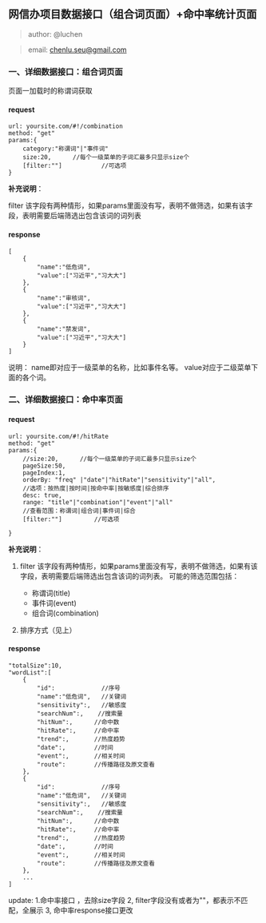 ## 网信办项目数据接口（组合词页面）+命中率统计页面

>author: @luchen

>email: chenlu.seu@gmail.com



### 一、详细数据接口：组合词页面
页面一加载时的称谓词获取

#### request
```
url: yoursite.com/#!/combination
method: "get"
params:{
    category:"称谓词"|"事件词"
    size:20,      //每个一级菜单的子词汇最多只显示size个
    [filter:""]           //可选项         
}
```

**补充说明**：

filter
该字段有两种情形，如果params里面没有写，表明不做筛选，如果有该字段，表明需要后端筛选出包含该词的词列表

#### response
```
[
    {
        "name":"低危词",
        "value":["习近平","习大大"]
    },
    {
        "name":"审核词",
        "value":["习近平","习大大"]
    },
    {
        "name":"禁发词",
        "value":["习近平","习大大"]
    }
]
```

说明：
name即对应于一级菜单的名称，比如事件名等。
value对应于二级菜单下面的各个词。

### 二、详细数据接口：命中率页面

#### request
```
url: yoursite.com/#!/hitRate
method: "get"
params:{
    //size:20,      //每个一级菜单的子词汇最多只显示size个
    pageSize:50,
    pageIndex:1,
    orderBy: "freq" |"date"|"hitRate"|"sensitivity"|"all",   
    //选项：按热度|按时间|按命中率|按敏感度|综合排序
    desc: true,
    range: "title"|"combination"|"event"|"all" 
    //查看范围：称谓词|组合词|事件词|综合
    [filter:""]         //可选项   

}
```

**补充说明**：

1. filter
该字段有两种情形，如果params里面没有写，表明不做筛选，如果有该字段，表明需要后端筛选出包含该词的词列表。
可能的筛选范围包括：
    + 称谓词(title)
    + 事件词(event)
    + 组合词(combination)

2. 排序方式（见上）

#### response
```
"totalSize":10,
"wordList":[
    {
        "id":             //序号
        "name":"低危词",   //关键词
        "sensitivity":,   //敏感度
        "searchNum":,    //搜索量
        "hitNum":,      //命中数
        "hitRate":,     //命中率
        "trend":,       //热度趋势
        "date":,        //时间
        "event":,       //相关时间
        "route":        //传播路径及原文查看
    },
    {
        "id":             //序号
        "name":"低危词",   //关键词
        "sensitivity":,   //敏感度
        "searchNum":,    //搜索量
        "hitNum":,      //命中数
        "hitRate":,     //命中率
        "trend":,       //热度趋势
        "date":,        //时间
        "event":,       //相关时间
        "route":        //传播路径及原文查看
    },
    ...
]
```



update:
1.命中率接口 ，去除size字段
2, filter字段没有或者为""，都表示不匹配，全展示
3, 命中率response接口更改